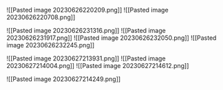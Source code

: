 ![[Pasted image 20230626220209.png]]
![[Pasted image 20230626220708.png]]

![[Pasted image 20230626231316.png]]
![[Pasted image 20230626231917.png]]
![[Pasted image 20230626232050.png]]
![[Pasted image 20230626232245.png]]


![[Pasted image 20230627213931.png]]
![[Pasted image 20230627214004.png]]
![[Pasted image 20230627214612.png]]


![[Pasted image 20230627214249.png]]
